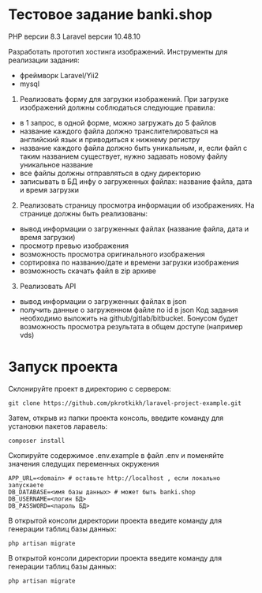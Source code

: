 # Тестовое задание banki.shop

PHP версии 8.3
Laravel версии 10.48.10

Разработать прототип хостинга изображений.
Инструменты для реализации задания:
- фреймворк Laravel/Yii2
- mysql
1. Реализовать форму для загрузки изображений.
При загрузке изображений должны соблюдаться следующие правила:
- в 1 запрос, в одной форме, можно загружать до 5 файлов
- название каждого файла должно транслителироваться на английский язык и приводиться к нижнему регистру
- название каждого файла должно быть уникальным, и, если файл с таким названием существует, нужно задавать новому файлу уникальное название
- все файлы должны отправляться в одну директорию
- записывать в БД инфу о загруженных файлах: название файла, дата и время загрузки
2. Реализовать страницу просмотра информации об изображениях.
На странице должны быть реализованы:
- вывод информации о загруженных файлах (название файла, дата и время загрузки)
- просмотр превью изображения
- возможность просмотра оригинального изображения
- сортировка по названию/дате и времени загрузки изображения
- возможность скачать файл в zip архиве
3. Реализовать API
- вывод информации о загруженных файлах в json
- получить данные о загруженном файле по id в json
Код задания необходимо выложить на github/gitlab/bitbucket.
Бонусом будет возможность просмотра результата в общем доступе (например vds)

# Запуск проекта

Склонируйте проект в директорию с сервером:

`git clone https://github.com/pkrotkikh/laravel-project-example.git`

Затем, открыв из папки проекта консоль, введите команду для установки пакетов ларавель:

`composer install`

Скопируйте содержимое .env.example в файл .env и поменяйте значения следущих переменных окружения

```
APP_URL=<domain> # оставьте http://localhost , если локально запускаете
DB_DATABASE=<имя базы данных> # может быть banki.shop
DB_USERNAME=<логин БД>
DB_PASSWORD=<пароль БД>
```

В открытой консоли директории проекта введите команду для генерации таблиц базы данных:

`php artisan migrate`

В открытой консоли директории проекта введите команду для генерации таблиц базы данных:

`php artisan migrate`
